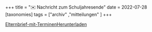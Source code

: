 +++
title = "✉️ Nachricht zum Schuljahresende"
date = 2022-07-28
[taxonomies]
tags = ["archiv" ,"mitteilungen" ]
+++

[Elternbrief-mit-Terminen](https://volksschule-partenkirchen.de/wp-content/uploads/Elternbrief-mit-Terminen.pdf)[Herunterladen](https://volksschule-partenkirchen.de/wp-content/uploads/Elternbrief-mit-Terminen.pdf)
